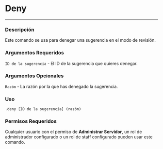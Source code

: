 # Deny
---
### Descripción
Este comando se usa para denegar una sugerencia en el modo de revisión.
### Argumentos Requeridos
`ID de la sugerencia` - El ID de la sugerencia que quieres denegar.
### Argumentos Opcionales
`Razón` - La razón por la que has denegado la sugerencia.
### Uso
```
.deny [ID de la sugerencia] (razón)
```
### Permisos Requeridos
Cualquier usuario con el permiso de **Administrar Servidor**, un rol de administrador configurado o un rol de staff configurado pueden usar este comando.
